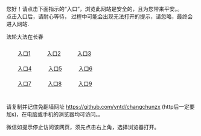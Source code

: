 您好！请点击下面指示的“入口”，浏览此网站是安全的，且为您带来平安。。 <br/>
点击入口后，请耐心等待， 过程中可能会出现无法打开的提示，请忽略，最终会进入网站. </br>

法轮大法在长春<br/>
<div style="padding:10px"><a style="margin:20px" target="_blank" href="https://dwa9jjhc7wb0m.cloudfront.net/2Qpsp?lnahdwvz" id="ccLink1" rel="nofollow">入口1</a> <a target="_blank" style="margin:20px" href="https://d2nbek7ukfgq71.cloudfront.net/2Qpsp?cjilbscf" id="ccLink2" rel="nofollow">入口2</a> <a style="margin:20px" target="_blank" href="https://d1ocllkztx9ut1.cloudfront.net/2Qpsp?bbfgpe" id="ccLink3" rel="nofollow">入口3</a></div>

<div style="padding:10px" ><a style="margin:20px" target="_blank" href="https://dwa9jjhc7wb0m.cloudfront.net/2Qpsp?lnahdwvz" id="ccLink4" rel="nofollow">入口4</a> <a style="margin:20px" href="https://d2nbek7ukfgq71.cloudfront.net/2Qpsp?cjilbscf" target="_blank" id="ccLink5" rel="nofollow">入口5</a> <a style="margin:20px" href="https://d1ocllkztx9ut1.cloudfront.net/2Qpsp?bbfgpe" target="_blank" id="ccLink6" rel="nofollow">入口6</a></div>

<div style="padding:10px"><a style="margin:20px" target="_blank" href="https://dwa9jjhc7wb0m.cloudfront.net/2Qpsp?lnahdwvz" id="ccLink7" rel="nofollow">入口7</a> <a style="margin:20px" href="https://d2nbek7ukfgq71.cloudfront.net/2Qpsp?cjilbscf" target="_blank" id="ccLink8" rel="nofollow">入口8</a> <a style="margin:20px" target="_blank" href="https://d1ocllkztx9ut1.cloudfront.net/2Qpsp?bbfgpe" id="ccLink9" rel="nofollow">入口9</a></div>

<br/>



请复制并记住免翻墙网址 https://github.com/yntd/changchunzx (http后一定要加s)，在电脑或手机的浏览器均可访问。。<br/>

微信如提示停止访问该网页，须先点击右上角，选择浏览器打开。
